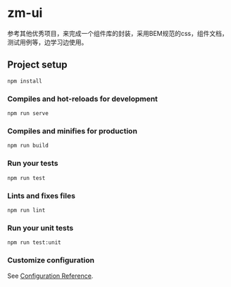 # zm-ui
参考其他优秀项目，来完成一个组件库的封装，采用BEM规范的css，组件文档，测试用例等，边学习边使用。

## Project setup
```
npm install
```

### Compiles and hot-reloads for development
```
npm run serve
```

### Compiles and minifies for production
```
npm run build
```

### Run your tests
```
npm run test
```

### Lints and fixes files
```
npm run lint
```

### Run your unit tests
```
npm run test:unit
```

### Customize configuration
See [Configuration Reference](https://cli.vuejs.org/config/).
